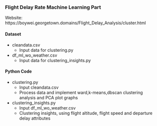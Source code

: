 ### Flight Delay Rate Machine Learning Part
<p>Website: https://boywei.georgetown.domains/Flight_Delay_Analysis/cluster.html</p>

<H4>Dataset</H4>
<ul>
  <li>cleandata.csv
    <ul>
      <li>Input data for clustering.py</li>
    </ul>
  </li>
  <li>df_ml_wo_weather.csv
    <ul>
      <li>Input data for clustering_insights.py</li>
    </ul>
  </li>
</ul>

<H4>Python Code</H4>
<ul>
  <li>clustering.py
    <ul>
      <li>Input cleandata.csv</li>
      <li>Process data and implement ward,k-means,dbscan clustering analysis and PCA plot graphs</li>
    </ul>
  </li>
  <li>clustering_insights.py
    <ul>
      <li>Input df_ml_wo_weather.csv</li>
      <li>Clustering insights, using flight altitude, flight speed and departure delay attributes</li>
    </ul>
  </li>
</ul>
